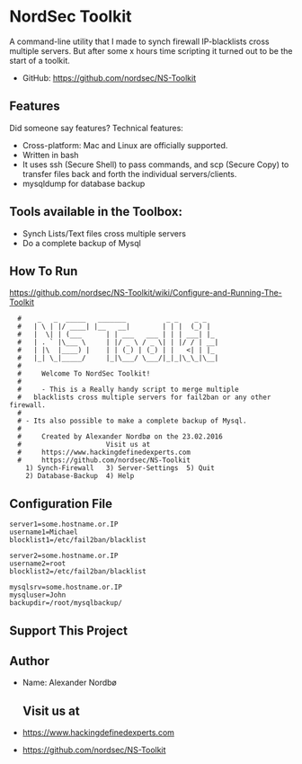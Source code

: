 # NordSec Toolkit #

A command-line utility that I made to synch firewall IP-blacklists cross multiple servers. But after some x hours time scripting it turned out to be the start of a toolkit.

* GitHub: https://github.com/nordsec/NS-Toolkit

Features
--------

Did someone say features?
Technical features:
* Cross-platform: Mac and Linux are officially supported.
* Written in bash
* It uses ssh (Secure Shell) to pass commands, and scp (Secure Copy) to transfer files back and forth the individual    servers/clients.
* mysqldump for database backup

Tools available in the Toolbox:
-------------------------------
* Synch Lists/Text files cross multiple servers
* Do a complete backup of Mysql

How To Run
----------
https://github.com/nordsec/NS-Toolkit/wiki/Configure-and-Running-The-Toolkit

```
  #    _   _  _____   _______          _ _    _ _
  #   | \ | |/ ____| |__   __|        | | |  (_) |
  #   |  \| | (___      | | ___   ___ | | | ___| |_
  #   | . ` |\___ \     | |/ _ \ / _ \| | |/ / | __|
  #   | |\  |____) |    | | (_) | (_) | |   <| | |_
  #   |_| \_|_____/     |_|\___/ \___/|_|_|\_\_|\__|  
  #
  #		Welcome To NordSec Toolkit!
  #
  # 	- This is a Really handy script to merge multiple
  #	  blacklists cross multiple servers for fail2ban or any other firewall.
  #
  #	- Its also possible to make a complete backup of Mysql.
  #
  # 	Created by Alexander Nordbø on the 23.02.2016
  # 	                Visit us at
  #		https://www.hackingdefinedexperts.com
  #		https://github.com/nordsec/NS-Toolkit
    1) Synch-Firewall   3) Server-Settings	5) Quit
    2) Database-Backup  4) Help
```
Configuration File
------------------
```
server1=some.hostname.or.IP
username1=Michael
blocklist1=/etc/fail2ban/blacklist

server2=some.hostname.or.IP
username2=root
blocklist2=/etc/fail2ban/blacklist

mysqlsrv=some.hostname.or.IP
mysqluser=John
backupdir=/root/mysqlbackup/
```

Support This Project
--------------------

Author
------
* Name: Alexander Nordbø
  
  Visit us at
  -----------
* https://www.hackingdefinedexperts.com
* https://github.com/nordsec/NS-Toolkit
